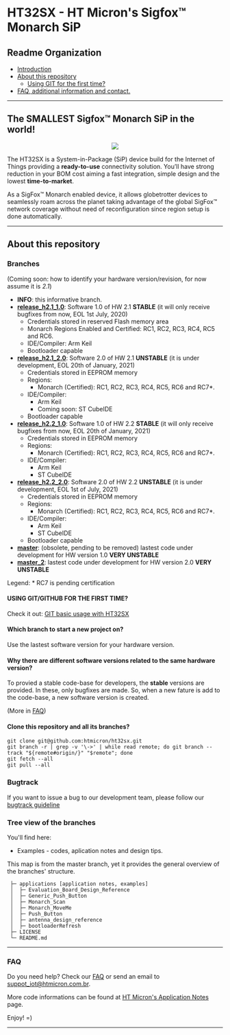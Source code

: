 # HT32SX - HT Micron's Sigfox™ Monarch SiP

## Readme Organization

* [Introduction](#the-smallest-sigfox-monarch-sip-in-the-world)
* [About this repository](#about-this-repository)
  * [Using GIT for the first time?](/git_basic_usage_with_ht32sx_repo.md)
* [FAQ, additional information and contact.](#faq)

<hr>

## The SMALLEST Sigfox™ Monarch SiP in the world!

<div align="center">
  <img src="https://encrypted-tbn0.gstatic.com/images?q=tbn:ANd9GcSesenrhZDRBpVRdUHpQ5ouT6wUTu0t0zaYtSI5GZqXJjGc2tor4Q&s">
</div>

The HT32SX is a System-in-Package (SiP) device build for the Internet of Things providing a **ready-to-use** connectivity solution.
You’ll have strong reduction in your BOM cost aiming a fast integration, simple design and the lowest **time-to-market**.

As a SigFox™ Monarch enabled device, it allows globetrotter devices to seamlessly roam across the planet taking advantage of the global SigFox™ network coverage without need of reconfiguration since region setup is done automatically.

<hr>

## About this repository


### Branches

(Coming soon: how to identify your hardware version/revision, for now assume it is *2.1*)

* **INFO**: this informative branch.
* **[release_h2.1_1.0](https://github.com/htmicron/ht32sx/tree/release_h2.1_1.0)**: Software 1.0 of HW 2.1 **STABLE** (it will only receive bugfixes from now, EOL 1st July, 2020)
  * Credentials stored in reserved Flash memory area
  * Monarch Regions Enabled and Certified: RC1, RC2, RC3, RC4, RC5 and RC6.
  * IDE/Compiler: Arm Keil
  * Bootloader capable
* **[release_h2.1_2.0](https://github.com/htmicron/ht32sx/tree/release_h2.1_2.0)**: Software 2.0 of HW 2.1 **UNSTABLE** (it is under development, EOL 20th of January, 2021)
  * Credentials stored in EEPROM memory
  * Regions:
    * Monarch (Certified): RC1, RC2, RC3, RC4, RC5, RC6 and RC7*.
  * IDE/Compiler:
    * Arm Keil
    * Coming soon: ST CubeIDE
  * Bootloader capable
* **[release_h2.2_1.0](https://github.com/htmicron/ht32sx/tree/release_h2.2_1.0)**: Software 1.0 of HW 2.2 **STABLE** (it will only receive bugfixes from now, EOL 20th of January, 2021)
  * Credentials stored in EEPROM memory
  * Regions:
    * Monarch (Certified): RC1, RC2, RC3, RC4, RC5, RC6 and RC7*.
  * IDE/Compiler:
    * Arm Keil
    * ST CubeIDE
* **[release_h2.2_2.0](https://github.com/htmicron/ht32sx/tree/release_h2.2_2.0)**: Software 2.0 of HW 2.2 **UNSTABLE** (it is under development, EOL 1st of July, 2021)
  * Credentials stored in EEPROM memory
  * Regions:
    * Monarch (Certified): RC1, RC2, RC3, RC4, RC5, RC6 and RC7*.
  * IDE/Compiler:
    * Arm Keil
    * ST CubeIDE
  * Bootloader capable
* **[master](https://github.com/htmicron/ht32sx/tree/master)**: (obsolete, pending to be removed) lastest code under development for HW version 1.0 **VERY UNSTABLE**
* **[master_2](https://github.com/htmicron/ht32sx/tree/master_2)**: lastest code under development for HW version 2.0 **VERY UNSTABLE**

Legend: * RC7 is pending certification

#### USING GIT/GITHUB FOR THE FIRST TIME?
Check it out: [GIT basic usage with HT32SX](/git_basic_usage_with_ht32sx_repo.md)

#### Which branch to start a new project on?
Use the lastest software version for your hardware version.

#### Why there are different software versions related to the same hardware version?
To provied a stable code-base for developers, the **stable** versions are provided. In these, only bugfixes are made. So, when a new fature is add to the code-base, a new software version is created.

(More in [FAQ](https://htmicron.github.io/FAQ/html/index.html))

#### Clone this repository and all its branches?

```
git clone git@github.com:htmicron/ht32sx.git
git branch -r | grep -v '\->' | while read remote; do git branch --track "${remote#origin/}" "$remote"; done
git fetch --all
git pull --all
```

### Bugtrack
If you want to issue a bug to our development team, please follow our [bugtrack guideline](How_to_bugtracker.md)

### Tree view of the branches

You'll find here:
*  Examples - codes, aplication notes and design tips.

This map is from the master branch, yet it provides the general overview of the branches' structure.
```
 ├─ applications [application notes, examples]
 │  ├─ Evaluation_Board_Design_Reference
 │  ├─ Generic_Push_Button
 │  ├─ Monarch_Scan
 │  ├─ Monarch_MoveMe
 │  ├─ Push_Button
 │  ├─ antenna_design_reference
 │  ├─ bootloaderRefresh
 ├─ LICENSE
 └─ README.md
```

<hr>

### FAQ

Do you need help? Check our [FAQ](https://htmicron.github.io/FAQ/html/index.html) or send an email to suppot_iot@htmicron.com.br. 


More code informations can be found at [HT Micron's Application Notes](https://htmicron.github.io/index.html) page.

Enjoy! =)

---
